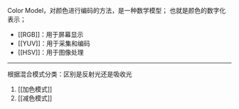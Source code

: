 Color Model，对颜色进行编码的方法，是一种数学模型；
也就是颜色的数字化表示；
- [[RGB]]：用于屏幕显示
- [[YUV]]：用于采集和编码
- [[HSV]]：用于图像处理
***
根据混合模式分类：区别是反射光还是吸收光
1. [[加色模式]]
2. [[减色模式]]

